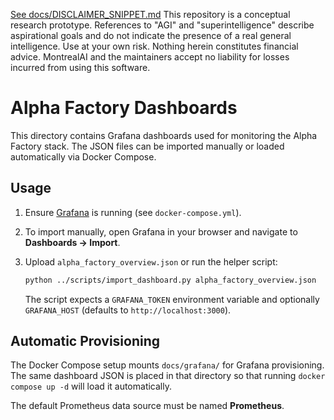 [See docs/DISCLAIMER_SNIPPET.md](../../DISCLAIMER_SNIPPET.md)
This repository is a conceptual research prototype. References to "AGI" and "superintelligence" describe aspirational goals and do not indicate the presence of a real general intelligence. Use at your own risk. Nothing herein constitutes financial advice. MontrealAI and the maintainers accept no liability for losses incurred from using this software.

# Alpha Factory Dashboards

This directory contains Grafana dashboards used for monitoring the Alpha Factory stack. The JSON files can be imported manually or loaded automatically via Docker Compose.

## Usage

1. Ensure [Grafana](https://grafana.com/) is running (see `docker-compose.yml`).
2. To import manually, open Grafana in your browser and navigate to **Dashboards → Import**.
3. Upload `alpha_factory_overview.json` or run the helper script:

   ```bash
   python ../scripts/import_dashboard.py alpha_factory_overview.json
   ```

   The script expects a `GRAFANA_TOKEN` environment variable and optionally `GRAFANA_HOST` (defaults to `http://localhost:3000`).

## Automatic Provisioning

The Docker Compose setup mounts `docs/grafana/` for Grafana provisioning. The same dashboard JSON is placed in that directory so that running `docker compose up -d` will load it automatically.

The default Prometheus data source must be named **Prometheus**.
